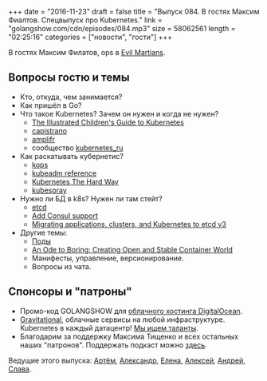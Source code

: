 +++
date = "2016-11-23"
draft = false
title = "Выпуск 084. В гостях Максим Фиалтов. Спецвыпуск про Kubernetes."
link = "golangshow.com/cdn/episodes/084.mp3"
size = 58062561
length = "02:25:16"
categories = ["новости", "гости"]
+++

В гостях Максим Филатов, ops в [Evil Martians](evl.ms).

## Вопросы гостю и темы

- Кто, откуда, чем занимается?
- Как пришёл в Go?
- Что такое Kubernetes? Зачем он нужен и когда не нужен?
  - [The Illustrated Children's Guide to Kubernetes](https://www.youtube.com/watch?v=4ht22ReBjno)
  - [capistrano](http://capistranorb.com/)
  - [amplifr](https://amplifr.com/)
  - сообщество [kubernetes_ru](https://telegram.me/kubernetes_ru)
- Как раскатывать кубернетис?
  - [kops](https://github.com/kubernetes/kops)
  - [kubeadm reference](http://kubernetes.io/docs/admin/kubeadm/)
  - [Kubernetes The Hard Way](https://github.com/kelseyhightower/kubernetes-the-hard-way/tree/master/docs)
  - [kubespray](https://github.com/kubespray)
- Нужно ли БД в k8s? Нужен ли там стейт?
  - [etcd](https://coreos.com/etcd/)
  - [Add Consul support](https://github.com/kubernetes/kubernetes/pull/31622)
  - [Migrating applications, clusters, and Kubernetes to etcd v3](https://coreos.com/blog/migrating-applications-etcd-v3.html)
- Другие темы:
  - [Поды](http://kubernetes.io/docs/user-guide/pods/)
  - [An Ode to Boring: Creating Open and Stable Container World](https://medium.com/@bob_48171/an-ode-to-boring-creating-open-and-stable-container-world-4a7a39971443)
  - Манифесты, управление, версионирование.
  - Вопросы из чата.

## Спонсоры и "патроны"

- Промо-код GOLANGSHOW для [облачного хостинга DigitalOcean](https://www.digitalocean.com/?utm_campaign=golangshow&utm_medium=podcast&refcode=63eedb038a3e).
- [Gravitational](http://gravitational.com), облачные сервисы на любой инфраструктуре. Kubernetes в каждый датацентр! [Мы ищем таланты](https://github.com/gravitational/careers).
- Благодарим за поддержку Максима Тищенко и всех остальных наших "патронов". Поддержать подкаст можно [здесь](https://www.patreon.com/golangshow).

Ведущие этого выпуска: [Артём](https://twitter.com/miolini), [Александр](https://twitter.com/LK4D4math), [Елена](https://twitter.com/webdeva),
[Алексей](https://twitter.com/paaleksey), [Андрей](https://twitter.com/dadabird), [Слава](https://twitter.com/m0sth8).
